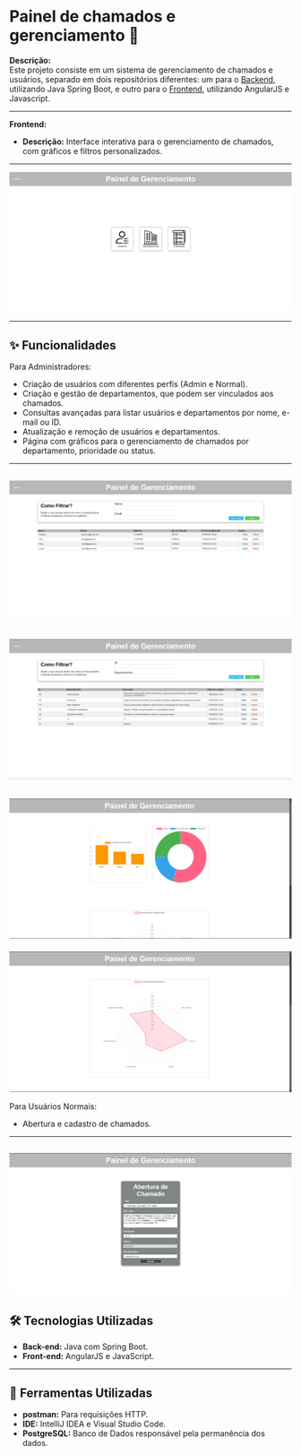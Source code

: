 # Painel de chamados e gerenciamento 🤖

**Descrição:**  
Este projeto consiste em um sistema de gerenciamento de chamados e usuários, separado em dois repositórios diferentes: um para o [Backend](https://github.com/gxstavomiguel/sistema-backend-2), utilizando Java Spring Boot, e outro para o [Frontend](https://github.com/gxstavomiguel/sistema-frontend), utilizando AngularJS e Javascript.

---

**Frontend:**
- **Descrição:** Interface interativa para o gerenciamento de chamados, com gráficos e filtros personalizados.

---

![tela](./img/1.png)



---

## ✨ Funcionalidades

Para Administradores:
- Criação de usuários com diferentes perfis (Admin e Normal).
- Criação e gestão de departamentos, que podem ser vinculados aos chamados.
- Consultas avançadas para listar usuários e departamentos por nome, e-mail ou ID.
- Atualização e remoção de usuários e departamentos.
- Página com gráficos para o gerenciamento de chamados por departamento, prioridade ou status.

---
![tela](./img/2.png)
---
![tela](./img/3.png)
---
![tela](./img/5.png)
---
![tela](./img/6.png)

Para Usuários Normais:
- Abertura e cadastro de chamados.
---
![tela](./img/4.png)
---

## 🛠️ Tecnologias Utilizadas

- **Back-end:** Java com Spring Boot.  
- **Front-end:** AngularJS e JavaScript.  

---

## 🔧 Ferramentas Utilizadas

- **postman:** Para requisições HTTP.  
- **IDE:** IntelliJ IDEA e Visual Studio Code.
- **PostgreSQL:** Banco de Dados responsável pela permanência dos dados.






